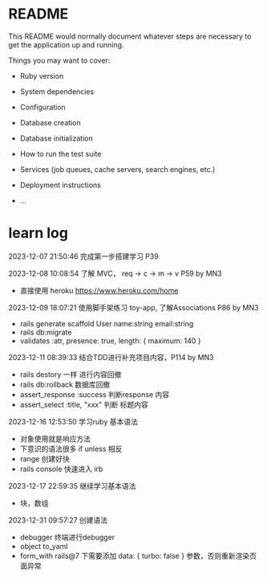 # README

This README would normally document whatever steps are necessary to get the
application up and running.

Things you may want to cover:

* Ruby version

* System dependencies

* Configuration

* Database creation

* Database initialization

* How to run the test suite

* Services (job queues, cache servers, search engines, etc.)

* Deployment instructions

* ...

# learn log

2023-12-07 21:50:46 完成第一步搭建学习  P39

2023-12-08 10:08:54 了解 MVC， req -> c -> m -> v P59 by MN3
- 直接使用 heroku  https://www.heroku.com/home

2023-12-09 18:07:21 使用脚手架练习 toy-app, 了解Associations P86 by MN3
- rails generate scaffold User name:string email:string 
- rails db:migrate
- validates :atr, presence: true, length: { maximum: 140 } 

2023-12-11 08:39:33  结合TDD进行补充项目内容，P114 by MN3
- rails destory 一样  进行内容回撤
- rails db:rollback 数据库回撤
- assert_response :success  判断response 内容
- assert_select :title, "xxx"  判断 标题内容

2023-12-16 12:53:50  学习ruby 基本语法
- 对象使用就是响应方法
- 下意识的语法很多   if   unless 相反
- range 创建好快
- rails console 快速进入  irb

2023-12-17 22:59:35 继续学习基本语法
- 块，数组

2023-12-31 09:57:27 创建语法
- debugger 终端进行debugger
- object to_yaml
- form_with rails@7 下需要添加 data: { turbo: false }  参数，否则重新渲染页面异常
